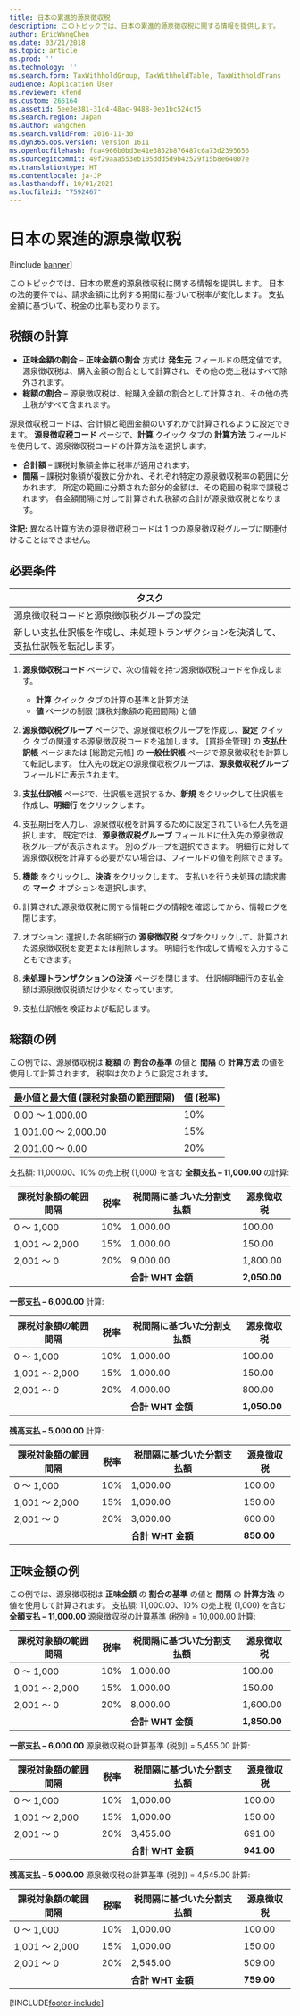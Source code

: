 ```yaml
---
title: 日本の累進的源泉徴収税
description: このトピックでは、日本の累進的源泉徴収税に関する情報を提供します。
author: EricWangChen
ms.date: 03/21/2018
ms.topic: article
ms.prod: ''
ms.technology: ''
ms.search.form: TaxWithholdGroup, TaxWithholdTable, TaxWithholdTrans
audience: Application User
ms.reviewer: kfend
ms.custom: 265164
ms.assetid: 5ee3e381-31c4-48ac-9488-0eb1bc524cf5
ms.search.region: Japan
ms.author: wangchen
ms.search.validFrom: 2016-11-30
ms.dyn365.ops.version: Version 1611
ms.openlocfilehash: fca4966b0bd3e41e3852b876487c6a73d2395656
ms.sourcegitcommit: 49f29aaa553eb105ddd5d9b42529f15b8e64007e
ms.translationtype: HT
ms.contentlocale: ja-JP
ms.lasthandoff: 10/01/2021
ms.locfileid: "7592467"
---
```

# <a name="progressive-withholding-tax-for-japan"></a>日本の累進的源泉徴収税

[!include [banner](../includes/banner.md)]

このトピックでは、日本の累進的源泉徴収税に関する情報を提供します。 日本の法的要件では、請求金額に比例する期間に基づいて税率が変化します。 支払金額に基づいて、税金の比率も変わります。

## <a name="tax-calculation"></a>税額の計算
-   **正味金額の割合** – **正味金額の割合** 方式は **発生元** フィールドの既定値です。 源泉徴収税は、購入金額の割合として計算され、その他の売上税はすべて除外されます。
-   **総額の割合** – 源泉徴収税は、総購入金額の割合として計算され、その他の売上税がすべて含まれます。

源泉徴収税コードは、合計額と範囲金額のいずれかで計算されるように設定できます。 **源泉徴収税コード** ページで、**計算** クイック タブの **計算方法** フィールドを使用して、源泉徴収税コードの計算方法を選択します。

-   **合計額** – 課税対象額全体に税率が適用されます。
-   **間隔** – 課税対象額が複数に分かれ、それぞれ特定の源泉徴収税率の範囲に分かれます。 所定の範囲に分類された部分的金額は、その範囲の税率で課税されます。 各金額間隔に対して計算された税額の合計が源泉徴収税となります。

**注記:** 異なる計算方法の源泉徴収税コードは 1 つの源泉徴収税グループに関連付けることはできません。

## <a name="prerequisites"></a>必要条件

| タスク                                                                                  | 
|---------------------------------------------------------------------------------------|
| 源泉徴収税コードと源泉徴収税グループの設定                              |  
| 新しい支払仕訳帳を作成し、未処理トランザクションを決済して、支払仕訳帳を転記します。 |   

1.  **源泉徴収税コード** ページで、次の情報を持つ源泉徴収税コードを作成します。
    -   **計算** クイック タブの計算の基準と計算方法
    -   **値** ページの制限 (課税対象額の範囲間隔) と値

2.  **源泉徴収税グループ** ページで、源泉徴収税グループを作成し、**設定** クイック タブの関連する源泉徴収税コードを追加します。 [買掛金管理] の **支払仕訳帳** ページまたは [総勘定元帳] の **一般仕訳帳** ページで源泉徴収税を計算して転記します。 仕入先の既定の源泉徴収税グループは、**源泉徴収税グループ** フィールドに表示されます。
3.  **支払仕訳帳** ページで、仕訳帳を選択するか、**新規** をクリックして仕訳帳を作成し、**明細行** をクリックします。
4.  支払期日を入力し、源泉徴収税を計算するために設定されている仕入先を選択します。 既定では、**源泉徴収税グループ** フィールドに仕入先の源泉徴収税グループが表示されます。 別のグループを選択できます。 明細行に対して源泉徴収税を計算する必要がない場合は、フィールドの値を削除できます。
5.  **機能** をクリックし、**決済** をクリックします。 支払いを行う未処理の請求書の **マーク** オプションを選択します。
6.  計算された源泉徴収税に関する情報ログの情報を確認してから、情報ログを閉じます。
7.  オプション: 選択した各明細行の **源泉徴収税** タブをクリックして、計算された源泉徴収税を変更または削除します。 明細行を作成して情報を入力することもできます。
8.  **未処理トランザクションの決済** ページを閉じます。 仕訳帳明細行の支払金額は源泉徴収税額だけ少なくなっています。
9.  支払仕訳帳を検証および転記します。

## <a name="example-of-gross-amount"></a>総額の例
この例では、源泉徴収税は **総額** の **割合の基準** の値と **間隔** の **計算方法** の値を使用して計算されます。 税率は次のように設定されます。

| 最小値と最大値 (課税対象額の範囲間隔) | 値 (税率) |
|-----------------------------------------------------|------------------|
| 0.00 ～ 1,000.00                                    | 10%       |
| 1,001.00 ～ 2,000.00                                | 15%       |
| 2,001.00 ～ 0.00                                    | 20%       |

支払額: 11,000.00、10% の売上税 (1,000) を含む **全額支払 – 11,000.00** の計算:

| 課税対象額の範囲間隔 | 税率   | 税間隔に基づいた分割支払額 | 源泉徴収税 |
|-------------------------|------------|-------------------------------------------------|-----------------|
| 0 ～ 1,000                 | 10% | 1,000.00                                        | 100.00          |
| 1,001 ～ 2,000             | 15% | 1,000.00                                        | 150.00          |
| 2,001 ～ 0                 | 20% | 9,000.00                                        | 1,800.00        |
|                         |            | **合計 WHT 金額**                            | **2,050.00**    |

**一部支払 – 6,000.00** 計算:

| 課税対象額の範囲間隔 | 税率   | 税間隔に基づいた分割支払額 | 源泉徴収税 |
|-------------------------|------------|-------------------------------------------------|-----------------|
| 0 ～ 1,000                 | 10% | 1,000.00                                        | 100.00          |
| 1,001 ～ 2,000             | 15% | 1,000.00                                        | 150.00          |
| 2,001 ～ 0                 | 20% | 4,000.00                                        | 800.00          |
|                         |            | **合計 WHT 金額**                            | **1,050.00**    |

**残高支払 – 5,000.00** 計算:

| 課税対象額の範囲間隔 | 税率   | 税間隔に基づいた分割支払額 | 源泉徴収税 |
|-------------------------|------------|-------------------------------------------------|-----------------|
| 0 ～ 1,000                 | 10% | 1,000.00                                        | 100.00          |
| 1,001 ～ 2,000             | 15% | 1,000.00                                        | 150.00          |
| 2,001 ～ 0                 | 20% | 3,000.00                                        | 600.00          |
|                         |            | **合計 WHT 金額**                            | **850.00**      |

## <a name="example-of-net-amount"></a>正味金額の例
この例では、源泉徴収税は **正味金額** の **割合の基準** の値と **間隔** の **計算方法** の値を使用して計算されます。 支払額: 11,000.00、10% の売上税 (1,000) を含む **全額支払 – 11,000.00** 源泉徴収税の計算基準 (税別) = 10,000.00 計算:

| 課税対象額の範囲間隔 | 税率   | 税間隔に基づいた分割支払額 | 源泉徴収税 |
|-------------------------|------------|------------------------------------------------|-----------------|
| 0 ～ 1,000                 | 10% | 1,000.00                                       | 100.00          |
| 1,001 ～ 2,000             | 15% | 1,000.00                                       | 150.00          |
| 2,001 ～ 0                 | 20% | 8,000.00                                       | 1,600.00        |
|                         |            | **合計 WHT 金額**                           | **1,850.00**    |

**一部支払 – 6,000.00** 源泉徴収税の計算基準 (税別) = 5,455.00 計算:

| 課税対象額の範囲間隔 | 税率   | 税間隔に基づいた分割支払額 | 源泉徴収税 |
|-------------------------|------------|-------------------------------------------------|-----------------|
| 0 ～ 1,000                 | 10% | 1,000.00                                        | 100.00          |
| 1,001 ～ 2,000             | 15% | 1,000.00                                        | 150.00          |
| 2,001 ～ 0                 | 20% | 3,455.00                                        | 691.00          |
|                         |            | **合計 WHT 金額**                            | **941.00**      |

**残高支払 – 5,000.00** 源泉徴収税の計算基準 (税別) = 4,545.00 計算:


| 課税対象額の範囲間隔 |  税率  | 税間隔に基づいた分割支払額 |     源泉徴収税     |
|-------------------------|------------|-------------------------------------------------|-------------------------|
|         0 ～ 1,000         | 10% |                    1,000.00                     |         100.00          |
|       1,001 ～ 2,000       | 15% |                    1,000.00                     |         150.00          |
|         2,001 ～ 0         | 20% |                    2,545.00                     |         509.00          |
|                         |            |        <strong>合計 WHT 金額</strong>        | <strong>759.00</strong> |



[!INCLUDE[footer-include](../../includes/footer-banner.md)]
